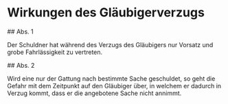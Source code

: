 # Wirkungen des Gläubigerverzugs



\#\# Abs. 1

 Der Schuldner hat während des Verzugs des Gläubigers nur Vorsatz und grobe Fahrlässigkeit zu vertreten.

\#\# Abs. 2

 Wird eine nur der Gattung nach bestimmte Sache geschuldet, so geht die Gefahr mit dem Zeitpunkt auf den Gläubiger über, in welchem er dadurch in Verzug kommt, dass er die angebotene Sache nicht annimmt. 

